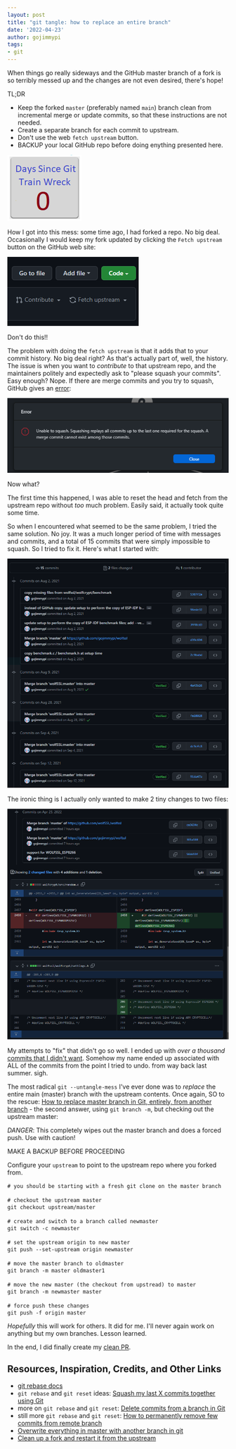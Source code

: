```yaml
---
layout: post
title: "git tangle: how to replace an entire branch"
date: '2022-04-23'
author: gojimmypi
tags:
- git
---
```


When things go really sideways and the GitHub master branch of a fork is so terribly messed up and the changes are not even desired,
there's hope!

TL;DR  
- Keep the forked `master` (preferably named `main`) branch clean from incremental merge or update commits, so that these instructions are not needed.
- Create a separate branch for each commit to upstream.
- Don't use the web `fetch upstream` button.
- BACKUP your local GitHub repo before doing enything presented here. 

![git train wreck image](../images/git_train_wreck.png)

How I got into this mess: some time ago, I had forked a repo. No big deal. Occasionally I would keep my fork updated by clicking the `Fetch upstream`
button on the GitHub web site:

![github_fetch_upstream](../images/github_fetch_upstream.png)

Don't do this!!

The problem with doing the `fetch upstream` is that it adds that to your commit history. No big deal right? As that's actually part of, well, the history.
The issue is when you want to _contribute_ to that upstream repo, and the maintainers politely and expectedly ask to "please squash your commits". Easy enough?
Nope. If there are merge commits and you try to squash, GitHub gives an [error](https://twitter.com/gojimmypi/status/1512176504809029644?s=20&t=1tSWq6ZXbb7DjQm-qjem4A):

![github_unable_to_squash_merge_commits](../images/github_unable_to_squash_merge_commits.png)

Now what?

The first time this happened, I was able to reset the head and fetch from the upstream repo without _too_ much problem. Easily said, it actually took
quite some time.

So when I encountered what seemed to be the same problem, I tried the same solution. No joy. It was a much longer period of time with messages and commits, and
a total of 15 commits that were simply impossible to squash. So I tried to fix it. Here's what I started with:

![github_merge_mess.png](../images/github_merge_mess.png)

The ironic thing is I actually only wanted to make 2 tiny changes to two files:

![github_merge_mess_desired_commit.png](../images/github_merge_mess_desired_commit.png)

My attempts to "fix" that didn't go so well. I ended up with _over a thousand_ [commits that I didn't want](https://github.com/gojimmypi/wolfssl/commits/master_test).
Somehow my name ended up associated with ALL of the commits from the point I tried to undo. from way back last summer. sigh.

The most radical `git --untangle-mess` I've ever done was to _replace_ the entire main (master) branch with the upstream contents.
Once again, SO to the rescue: [How to replace master branch in Git, entirely, from another branch](https://stackoverflow.com/questions/2862590/how-to-replace-master-branch-in-git-entirely-from-another-branch) - the 
second answer, using `git branch -m`, but checking out the upstream master:

*DANGER*: This completely wipes out the master branch and does a forced push. Use with caution!

MAKE A BACKUP BEFORE PROCEEDING

Configure your `upstream` to point to the upstream repo where you forked from.

```
# you should be starting with a fresh git clone on the master branch

# checkout the upstream master
git checkout upstream/master

# create and switch to a branch called newmaster
git switch -c newmaster

# set the upstream origin to new master
git push --set-upstream origin newmaster

# move the master branch to oldmaster
git branch -m master oldmaster1

# move the new master (the checkout from upstread) to master
git branch -m newmaster master

# force push these changes
git push -f origin master
```

_Hopefully_ this will work for others. It did for me. I'll never again work on anything but my own branches. Lesson learned.

In the end, I did finally create my [clean PR](https://github.com/wolfSSL/wolfssl/pull/5077).

## Resources, Inspiration, Credits, and Other Links

- [git rebase docs](https://git-scm.com/docs/git-rebase)
- `git rebase` and `git reset` ideas: [Squash my last X commits together using Git](https://stackoverflow.com/questions/5189560/squash-my-last-x-commits-together-using-git)
- more on  `git rebase` and `git reset`: [Delete commits from a branch in Git](https://stackoverflow.com/questions/1338728/delete-commits-from-a-branch-in-git)
- still more `git rebase` and `git reset`: [How to permanently remove few commits from remote branch](https://stackoverflow.com/questions/3293531/how-to-permanently-remove-few-commits-from-remote-branch)
- [Overwrite everything in master with another branch in git](https://stackoverflow.com/questions/29870328/overwrite-everything-in-master-with-another-branch-in-git)
- [Clean up a fork and restart it from the upstream](https://stackoverflow.com/questions/9646167/clean-up-a-fork-and-restart-it-from-the-upstream)
